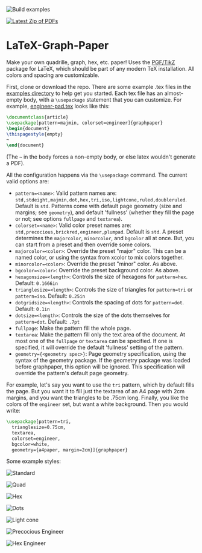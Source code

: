 ![Build examples](../../actions/workflows/pdflatex-examples.yml/badge.svg)

[![Latest Zip of PDFs](https://img.shields.io/badge/Latest_Zip_of_PDFs-latest-orange.svg?style=flat)](../gh-action-result/examples/pdfs.zip?raw=true)

# LaTeX-Graph-Paper
Make your own quadrille, graph, hex, etc. paper! Uses the [PGF/TikZ](https://en.wikipedia.org/wiki/PGF/TikZ) package for LaTeX, which should be part of any modern TeX installation. All colors and spacing are customizable.

First, clone or download the repo.  There are some example .tex files
in the [examples directory](./examples/) to help get you started.
Each tex file has an almost-empty body, with a `\usepackage` statement
that you can customize.  For example,
[engineer-pad.tex](./examples/engineer-pad.tex) looks like this:
```latex
\documentclass{article}
\usepackage[pattern=majmin, colorset=engineer]{graphpaper}
\begin{document}
\thispagestyle{empty}
~
\end{document}
```
(The `~` in the body forces a non-empty body, or else latex wouldn't
generate a PDF).

All the configuration happens via the `\usepackage` command.  The
current valid options are:

* `pattern=<name>`:
Valid pattern names are:
`std,stdeight,majmin,dot,hex,tri,iso,lightcone,ruled,doubleruled`. Default
is `std`.  Patterns come with default page geometry (size and margins;
see `geometry`), and default 'fullness' (whether they fill the page or
not; see options `fullpage` and `textarea`).
* `colorset=<name>`:
Valid color preset names are:
`std,precocious,brickred,engineer,plumpad`.  Default is `std`.  A
preset determines the `majorcolor`, `minorcolor`, and `bgcolor` all at
once.  But, you can start from a preset and then override some colors.
* `majorcolor=<color>`: Override the preset "major" color.  This can
  be a named color, or using the syntax from xcolor to mix colors
  together.
* `minorcolor=<color>`: Override the preset "minor" color.  As above.
* `bgcolor=<color>`: Override the preset background color.  As above.
* `hexagonsize=<length>`: Controls the size of hexagons for
  `pattern=hex`.  Default: `0.1666in`
* `trianglesize=<length>`: Controls the size of triangles for
  `pattern=tri` or `pattern=iso`.  Default: `0.25in`
* `dotgridsize=<length>`: Controls the spacing of dots for
  `pattern=dot`.  Default: `0.1in`
* `dotsize=<length>`: Controls the size of the dots themselves for
  `pattern=dot`.  Default: `.7pt`
* `fullpage`: Make the pattern fill the whole page.
* `textarea`: Make the pattern fill only the text area of the
  document.  At most one of the `fullpage` or `textarea` can be
  specified.  If one is specified, it will override the default
  'fullness' setting of the pattern.
* `geometry={<geometry spec>}`: Page geometry specification, using the
  syntax of the geometry package.  If the geometry package was loaded
  before graphpaper, this option will be ignored.  This specification
  will override the pattern's default page geometry.

For example, let's say you want to use the `tri` pattern, which by
default fills the page.  But you want it to fill just the textarea of
an A4 page with 2cm margins, and you want the triangles to be .75cm long.
Finally, you like the colors of the `engineer` set, but want a white
background.  Then you would write:
```latex
\usepackage[pattern=tri,
  trianglesize=0.75cm,
  textarea,
  colorset=engineer,
  bgcolor=white,
  geometry={a4paper, margin=2cm}]{graphpaper}
```

Some example styles:

![Standard](/../screenshots/std.jpg "Standard")

![Quad](/../screenshots/quad.jpg "Quadrille")

![Hex](/../screenshots/hex.jpg "Hex")

![Dots](/../screenshots/dot.jpg "Dots")

![Light cone](/../screenshots/lightcone.jpg "Light cone")

![Precocious Engineer](/../screenshots/rosie.png "Precocious Engineer color scheme")

![Hex Engineer](/../screenshots/hexengineer.png "Hex grid with Engineering Pad color scheme")
